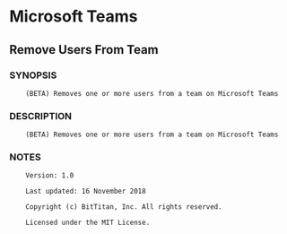 # Microsoft Teams
## Remove Users From Team
### SYNOPSIS
```
    (BETA) Removes one or more users from a team on Microsoft Teams
```
### DESCRIPTION
```
    (BETA) Removes one or more users from a team on Microsoft Teams
```
### NOTES
```
    Version: 1.0
    Last updated: 16 November 2018
    Copyright (c) BitTitan, Inc. All rights reserved.
    Licensed under the MIT License.
```

